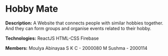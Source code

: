 # Hobby Mate
**Description:**
A Website that connects people with similar hobbies together. And they can form groups and organise events related to their hobby.

**Technologies:**
ReactJS
HTML-CSS
Firebase

**Members:**
Moulya
Abinayaa S K C - 2000080
M Sushma - 2000114
